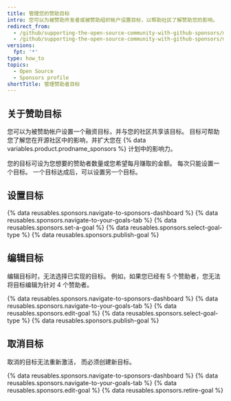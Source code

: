 ```yaml
---
title: 管理您的赞助目标
intro: 您可以为被赞助开发者或被赞助组织帐户设置目标，以帮助社区了解赞助您的影响。
redirect_from:
  - /github/supporting-the-open-source-community-with-github-sponsors/manage-your-sponsorship-goal
  - /github/supporting-the-open-source-community-with-github-sponsors/managing-your-sponsorship-goal
versions:
  fpt: '*'
type: how_to
topics:
  - Open Source
  - Sponsors profile
shortTitle: 管理赞助者目标
---
```


## 关于赞助目标

您可以为被赞助帐户设置一个融资目标，并与您的社区共享该目标。 目标可帮助您了解您在开源社区中的影响，并扩大您在 {% data variables.product.prodname_sponsors %} 计划中的影响力。

您的目标可设为您想要的赞助者数量或您希望每月赚取的金额。 每次只能设置一个目标。 一个目标达成后，可以设置另一个目标。

## 设置目标

{% data reusables.sponsors.navigate-to-sponsors-dashboard %}
{% data reusables.sponsors.navigate-to-your-goals-tab %}
{% data reusables.sponsors.set-a-goal %}
{% data reusables.sponsors.select-goal-type %}
{% data reusables.sponsors.publish-goal %}

## 编辑目标

编辑目标时，无法选择已实现的目标。 例如，如果您已经有 5 个赞助者，您无法将目标编辑为针对 4 个赞助者。

{% data reusables.sponsors.navigate-to-sponsors-dashboard %}
{% data reusables.sponsors.navigate-to-your-goals-tab %}
{% data reusables.sponsors.edit-goal %}
{% data reusables.sponsors.select-goal-type %}
{% data reusables.sponsors.publish-goal %}

## 取消目标

取消的目标无法重新激活， 而必须创建新目标。

{% data reusables.sponsors.navigate-to-sponsors-dashboard %}
{% data reusables.sponsors.navigate-to-your-goals-tab %}
{% data reusables.sponsors.edit-goal %}
{% data reusables.sponsors.retire-goal %}
